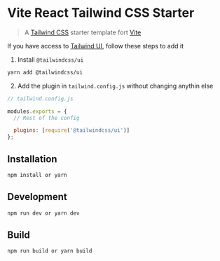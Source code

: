 # Vite React Tailwind CSS Starter

> A [Tailwind CSS](https://tailwindcss.com/) starter template fort [Vite](https://https://vitejs.dev)

If you have access to [Tailwind UI](https://tailwindui.com/), follow these steps to add it

1. Install `@tailwindcss/ui`

```bash
yarn add @tailwindcss/ui
```

2. Add the plugin in `tailwind.config.js` without changing anythin else

```javascript
// tailwind.config.js

modules.exports = {
  // Rest of the config

  plugins: [require('@tailwindcss/ui')]
};
```

## Installation

```bash
npm install or yarn
```

## Development

```bash
npm run dev or yarn dev
```

## Build

```bash
npm run build or yarn build
```
